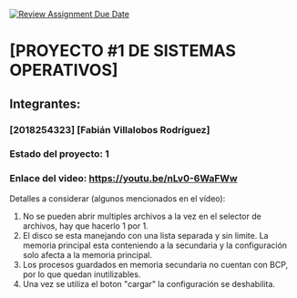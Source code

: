 [![Review Assignment Due Date](https://classroom.github.com/assets/deadline-readme-button-22041afd0340ce965d47ae6ef1cefeee28c7c493a6346c4f15d667ab976d596c.svg)](https://classroom.github.com/a/Rienb51X)
# [PROYECTO #1 DE SISTEMAS OPERATIVOS]
## Integrantes:
### [2018254323] [Fabián Villalobos Rodríguez]

### Estado del proyecto: 1
### Enlace del video: https://youtu.be/nLv0-6WaFWw
Detalles a considerar (algunos mencionados en el vídeo):
1. No se pueden abrir multiples archivos a la vez en el selector de archivos, hay que hacerlo 1 por 1.
2. El disco se esta manejando con una lista separada y sin limite. La memoria principal esta conteniendo a la secundaria y la configuración solo afecta a la memoria principal.
3. Los procesos guardados en memoria secundaria no cuentan con BCP, por lo que quedan inutilizables.
4. Una vez se utiliza el boton "cargar" la configuración se deshabilita.
